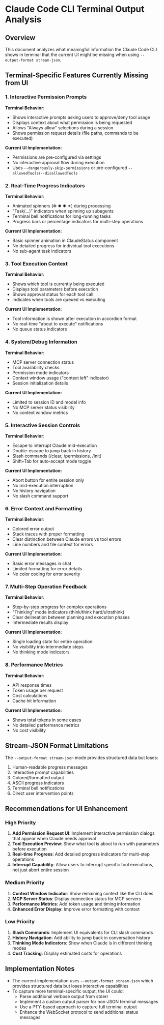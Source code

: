# Claude Code CLI Terminal Output Analysis

## Overview
This document analyzes what meaningful information the Claude Code CLI shows in terminal that the current UI might be missing when using `--output-format stream-json`.

## Terminal-Specific Features Currently Missing from UI

### 1. Interactive Permission Prompts
**Terminal Behavior:**
- Shows interactive prompts asking users to approve/deny tool usage
- Displays context about what permission is being requested
- Allows "Always allow" selections during a session
- Shows permission request details (file paths, commands to be executed)

**Current UI Implementation:**
- Permissions are pre-configured via settings
- No interactive approval flow during execution
- Uses `--dangerously-skip-permissions` or pre-configured `--allowedTools`/`--disallowedTools`

### 2. Real-Time Progress Indicators
**Terminal Behavior:**
- Animated spinners (✻ ✹ ✸ ✶) during processing
- "Task(...)" indicators when spinning up subagents
- Terminal bell notifications for long-running tasks
- Progress bars or percentage indicators for multi-step operations

**Current UI Implementation:**
- Basic spinner animation in ClaudeStatus component
- No detailed progress for individual tool executions
- No sub-agent task indicators

### 3. Tool Execution Context
**Terminal Behavior:**
- Shows which tool is currently being executed
- Displays tool parameters before execution
- Shows approval status for each tool call
- Indicates when tools are queued vs executing

**Current UI Implementation:**
- Tool information is shown after execution in accordion format
- No real-time "about to execute" notifications
- No queue status indicators

### 4. System/Debug Information
**Terminal Behavior:**
- MCP server connection status
- Tool availability checks
- Permission mode indicators
- Context window usage ("context left" indicator)
- Session initialization details

**Current UI Implementation:**
- Limited to session ID and model info
- No MCP server status visibility
- No context window metrics

### 5. Interactive Session Controls
**Terminal Behavior:**
- Escape to interrupt Claude mid-execution
- Double-escape to jump back in history
- Slash commands (/clear, /permissions, /init)
- Shift+Tab for auto-accept mode toggle

**Current UI Implementation:**
- Abort button for entire session only
- No mid-execution interruption
- No history navigation
- No slash command support

### 6. Error Context and Formatting
**Terminal Behavior:**
- Colored error output
- Stack traces with proper formatting
- Clear distinction between Claude errors vs tool errors
- Line numbers and file context for errors

**Current UI Implementation:**
- Basic error messages in chat
- Limited formatting for error details
- No color coding for error severity

### 7. Multi-Step Operation Feedback
**Terminal Behavior:**
- Step-by-step progress for complex operations
- "Thinking" mode indicators (think/think hard/ultrathink)
- Clear delineation between planning and execution phases
- Intermediate results display

**Current UI Implementation:**
- Single loading state for entire operation
- No visibility into intermediate steps
- No thinking mode indicators

### 8. Performance Metrics
**Terminal Behavior:**
- API response times
- Token usage per request
- Cost calculations
- Cache hit information

**Current UI Implementation:**
- Shows total tokens in some cases
- No detailed performance metrics
- No cost visibility

## Stream-JSON Format Limitations

The `--output-format stream-json` mode provides structured data but loses:
1. Human-readable progress messages
2. Interactive prompt capabilities
3. Colored/formatted output
4. ASCII progress indicators
5. Terminal bell notifications
6. Direct user intervention points

## Recommendations for UI Enhancement

### High Priority
1. **Add Permission Request UI**: Implement interactive permission dialogs that appear when Claude needs approval
2. **Tool Execution Preview**: Show what tool is about to run with parameters before execution
3. **Real-time Progress**: Add detailed progress indicators for multi-step operations
4. **Interrupt Capability**: Allow users to interrupt specific tool executions, not just abort entire session

### Medium Priority
1. **Context Window Indicator**: Show remaining context like the CLI does
2. **MCP Server Status**: Display connection status for MCP servers
3. **Performance Metrics**: Add token usage and timing information
4. **Enhanced Error Display**: Improve error formatting with context

### Low Priority
1. **Slash Commands**: Implement UI equivalents for CLI slash commands
2. **History Navigation**: Add ability to jump back in conversation history
3. **Thinking Mode Indicators**: Show when Claude is in different thinking modes
4. **Cost Tracking**: Display estimated costs for operations

## Implementation Notes

- The current implementation uses `--output-format stream-json` which provides structured data but loses interactive capabilities
- To capture more terminal-specific output, the UI could:
  - Parse additional verbose output from stderr
  - Implement a custom output parser for non-JSON terminal messages
  - Use a PTY-based approach to capture full terminal output
  - Enhance the WebSocket protocol to send additional status messages